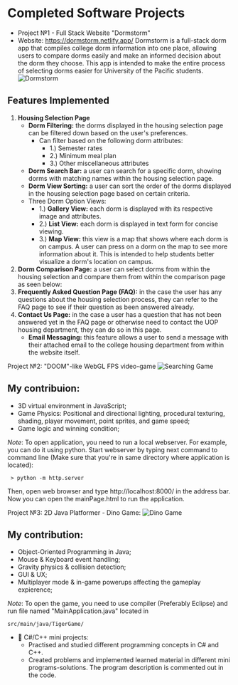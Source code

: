 # Completed Software Projects
- Project №1 - Full Stack Website "Dormstorm"
- Website: https://dormstorm.netlify.app/
Dormstorm is a full-stack dorm app that compiles college dorm information into one place, allowing users to compare dorms easily and make an informed decision about the dorm they choose. This app is intended to make the entire process of selecting dorms easier for University of the Pacific students.
![Dormstorm ](https://i.imgur.com/TJchUGk.png)

## Features Implemented
1. **Housing Selection Page**
    - **Dorm Filtering:** the dorms displayed in the housing selection page can be filtered down based on the user's preferences.
        - Can filter based on the following dorm attributes:
            - 1.) Semester rates
            - 2.) Minimum meal plan
            - 3.) Other miscellaneous attributes
    - **Dorm Search Bar:** a user can search for a specific dorm, showing dorms with matching names within the housing selection page.
    - **Dorm View Sorting:** a user can sort the order of the dorms displayed in the housing selection page based on certain criteria.
    - Three Dorm Option Views:
        - 1.) **Gallery View:** each dorm is displayed with its respective image and attributes.
        - 2.) **List View:** each dorm is displayed in text form for concise viewing.
        - 3.) **Map View:** this view is a map that shows where each dorm is on campus. A user can press on a dorm on the map to see more information about it. This is intended to help students better visualize a dorm's location on campus.
2. **Dorm Comparison Page:** a user can select dorms from within the housing selection and compare them from within the comparison page as seen below:
3. **Frequently Asked Question Page (FAQ):** in the case the user has any questions about the housing selection process, they can refer to the FAQ page to see if their question as been answered already. 
4. **Contact Us Page:** in the case a user has a question that has not been answered yet in the FAQ page or otherwise need to contact the UOP housing department, they can do so in this page.
    - **Email Messaging:** this feature allows a user to send a message with their attached email to the college housing department from within the website itself.

Project №2: "DOOM"-like WebGL FPS video-game
![Searching Game](https://i.imgur.com/0ge0akD.png)

## My contribuion:
  - 3D virtual environment in JavaScript;
  - Game Physics: Positional and directional lighting, procedural texturing, shading, player movement, point sprites, and game speed;
  - Game logic and winning condition;

*Note*: To open application, you need to run a local webserver. For example, you can do it using python. Start webserver by typing next command to command line (Make sure that you're in same directory where application is located):
```
 > python -m http.server
```
Then, open web browser and type http://localhost:8000/ in the address bar. Now you can open the mainPage.html to run the application.

Project №3: 2D Java Platformer - Dino Game:
![Dino Game](https://i.imgur.com/lQINTK5.png)
## My contribution:
  - Object-Oriented Programming in Java;
  - Mouse & Keyboard event handling;
  - Gravity physics & collision detection;
  - GUI & UX;
  - Multiplayer mode & in-game powerups affecting the gameplay expierence;

*Note*: To open the game, you need to use compiler (Preferably Eclipse) and run file named "MainApplication.java" located in
```
src/main/java/TigerGame/
```
 
- 👑 C#/C++ mini projects:
  - Practised and studied different programming concepts in C# and C++.
  - Created problems and implemented learned material in different mini programs-solutions. The program description is commented out in the code.
